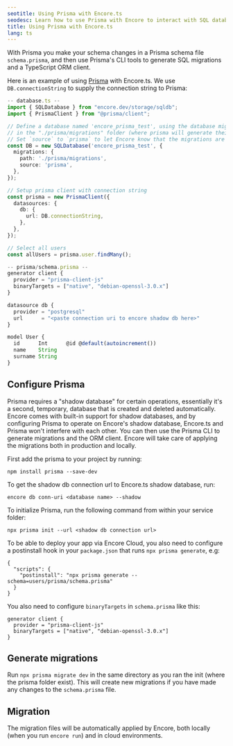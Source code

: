 ```yaml
---
seotitle: Using Prisma with Encore.ts
seodesc: Learn how to use Prisma with Encore to interact with SQL databases.
title: Using Prisma with Encore.ts
lang: ts
---
```


With Prisma you make your schema changes in a Prisma schema file `schema.prisma`, and then use Prisma's CLI tools to generate SQL migrations and a TypeScript ORM client.

Here is an example of using [Prisma](https://prisma.io/) with Encore.ts. We use `DB.connectionString` to supply the connection string to Prisma:

```ts
-- database.ts --
import { SQLDatabase } from "encore.dev/storage/sqldb";
import { PrismaClient } from "@prisma/client";

// Define a database named 'encore_prisma_test', using the database migrations
// in the "./prisma/migrations" folder (where prisma will generate their migrations).
// Set `source` to `prisma` to let Encore know that the migrations are generated by Prisma.
const DB = new SQLDatabase('encore_prisma_test', {
  migrations: {
    path: './prisma/migrations',
    source: 'prisma',
  },
});

// Setup prisma client with connection string
const prisma = new PrismaClient({
  datasources: {
    db: {
      url: DB.connectionString,
    },
  },
});

// Select all users
const allUsers = prisma.user.findMany();

-- prisma/schema.prisma --
generator client {
  provider = "prisma-client-js"
  binaryTargets = ["native", "debian-openssl-3.0.x"]
}

datasource db {
  provider = "postgresql"
  url      = "<paste connection uri to encore shadow db here>"
}

model User {
  id      Int      @id @default(autoincrement())
  name    String
  surname String
}
```

<GitHubLink
href="https://github.com/encoredev/examples/tree/main/ts/prisma"
desc="Using Prisma ORM with Encore.ts"
/>


## Configure Prisma

Prisma requires a "shadow database" for certain operations, essentially it's a second, temporary, database that is created and deleted automatically. Encore comes with built-in support for shadow databases, and by configuring Prisma to operate on Encore's shadow database, Encore.ts and Prisma won't interfere with each other. You can then use the Prisma CLI to generate migrations and the ORM client. Encore will take care of applying the migrations both in production and locally.

First add the prisma to your project by running:

```
npm install prisma --save-dev
```

To get the shadow db connection url to Encore.ts shadow database, run:

```
encore db conn-uri <database name> --shadow
```

To initialize Prisma, run the following command from within your service folder:

```
npx prisma init --url <shadow db connection url>
```

To be able to deploy your app via Encore Cloud, you also need to configure a postinstall hook in your `package.json` that runs `npx prisma generate`, e.g:

```
{
  "scripts": {
    "postinstall": "npx prisma generate --schema=users/prisma/schema.prisma"
  }
}
```

You also need to configure `binaryTargets` in `schema.prisma` like this:

```
generator client {
  provider = "prisma-client-js"
  binaryTargets = ["native", "debian-openssl-3.0.x"]
}

```

## Generate migrations

Run `npx prisma migrate dev` in the same directory as you ran the init (where the prisma folder exist).
This will create new migrations if you have made any changes to the `schema.prisma` file.

## Migration

The migration files will be automatically applied by Encore, both locally (when you run `encore run`) and in cloud environments.
